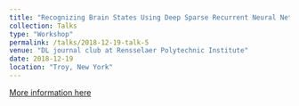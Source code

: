 ```yaml
---
title: "Recognizing Brain States Using Deep Sparse Recurrent Neural Network"
collection: Talks
type: "Workshop"
permalink: /talks/2018-12-19-talk-5
venue: "DL journal club at Rensselaer Polytechnic Institute"
date: 2018-12-19
location: "Troy, New York"
---
```

[More information here](https://github.com/hmshan/DL_JournalClub/blob/master/slides/2018-12-19_Yuanyuan_DSRNN.pdf)

